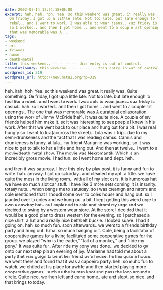 ```yaml
---
date: 2002-07-14 17:34:18+00:00
excerpt: heh. hah. hoh. Yea. so this weekend was great. it really was. Quite something.
  On friday, I got up a little late. Not too late. but late enough to feel like a
  rebel.. and I went to work. I was able to wear jeans.. cuz friday is casual.. hah.
  so I worked.. and then I got home... and went to a couple art openings..  The one
  that was memorable was A ...
tags:
- weekend
- art
- friends
- humor
- death-metal
title: this weekend.. -- -- -- -- this entry is out of control.
translationKey: this weekend.. -- -- -- -- this entry is out of control.
wordpress_id: 319
wordpress_url: http://new.nata2.org/?p=319
---
```


heh. hah. hoh. Yea. so this weekend was great. it really was. Quite something. On friday, I got up a little late. Not too late. but late enough to feel like a rebel.. and I went to work. I was able to wear jeans.. cuz friday is casual.. hah. so I worked.. and then I got home... and went to a couple art openings..  The one that was memorable was <a href="http://apt1r.com/main/current_show.html">A curatorial collaboration using the work of Jimmy McBride</a>(heh). It was quite nice. A couple of my friends helped him make it. so it was interesting to see poeple I knew in his work. After that we went back to our place and hung out for a bit. I was real hungry so I went to lula(accross the street).. Lula was a trip.. due to my semi-drunkeness and the fact that I was reading camus. Camus and drunkeness is funny. at lula.. my friend Marianne was working.. so it was nice to get to talk to her a little and hang out. And then at twelve.. I went to a movie/death metal show. The movie was <a href="http://www.stomptokyo.com/otf/Nekro/Nekro.htm">Nekromantik</a>. Which is an incredibly gross movie. I had fun. so I went home and slept. heh. <br/><br/>and then it was saturday. I love this play by play post. it is funny and fun to write. hah. anyway. I got up saturday.. and cleaned my apt. a little. we have quite the mess in the living room.. with all of my slot cars. it is humorous hat we have so much slot car stuff. I have like 3 more sets coming. it is insanity. totally nuts... which brings me to saturday. so I was cleanign and hiromi and cole mentioned that I shoudl come over to coles house and hang out. so I jaunted over to coles and we hung out a bit. I kept getting this wierd urge to own a cowboy hat.. so I explained to cole and hiromi my urge and we decided to swing by a western wear store. At the store I decided that it would be a good plan to dress western for the evening. so I purchased a nice shirt, a hat and a really nice belt/belt buckle. I looked suave. I had it going on. hah. so much fun. soon afterwards.. we went to a friends birthday party and hung out. haha. so much hanging out. Cole, being a facilitator of cooperative games for a living facilitated some cooperative games for the group. we played "who is the leader," "tail of a monkey," and "ride my pony." It was quite fun. After ride my pony was done.. we decided to go onto our next step pin an evening of joy. Marianne had told me about a party that was goign to be at her friend uv's house. he has quite a house. we went there and found that it was a capoeira party. heh. so muhc fun to watch. we chilled at his place for awhile and then started playing more cooperative games.. such as the human knot and pass the loop around a circle. Quite nice. we then left and came home.. ate and slept. so nice. and that brings to today.